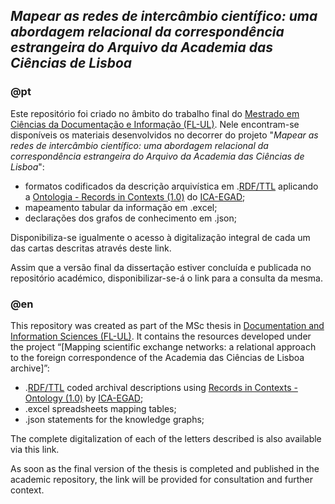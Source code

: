 ## *Mapear as redes de intercâmbio científico: uma abordagem relacional da correspondência estrangeira do Arquivo da Academia das Ciências de Lisboa*

### @pt
Este repositório foi criado no âmbito do trabalho final do [Mestrado em Ciências da Documentação e Informação (FL-UL)](https://www.ulisboa.pt/curso/mestrado/ciencias-da-documentacao-e-informacao). Nele encontram-se disponíveis os materiais desenvolvidos no decorrer do projeto "_Mapear as redes de intercâmbio científico: uma abordagem relacional da correspondência estrangeira do Arquivo da Academia das Ciências de Lisboa_":
- formatos codificados da descrição arquivística em .[RDF/TTL](https://www.w3.org/TR/rdf12-concepts/) aplicando a [Ontologia - Records in Contexts (1.0)](https://www.ica.org/standards/RiC/RiC-O_1-0-2.html) do [ICA-EGAD](https://github.com/ICA-EGAD);
- mapeamento tabular da informação em .excel;
- declarações dos grafos de conhecimento em .json;

Disponibiliza-se igualmente o acesso à digitalização integral de cada um das cartas descritas através deste link.

Assim que a versão final da dissertação estiver concluída e publicada no repositório académico, disponibilizar-se-á o link para a consulta da mesma.

### @en
This repository was created as part of the MSc thesis in [Documentation and Information Sciences (FL-UL)](https://www.ulisboa.pt/curso/mestrado/ciencias-da-documentacao-e-informacao). It contains the resources developed under the project “[Mapping scientific exchange networks: a relational approach to the foreign correspondence of the Academia das Ciências de Lisboa archive]”: 
- .[RDF/TTL](https://www.w3.org/TR/rdf12-concepts/) coded archival descriptions using [Records in Contexts - Ontology (1.0)](https://www.ica.org/standards/RiC/RiC-O_1-0-2.html) by [ICA-EGAD](https://github.com/ICA-EGAD);
- .excel spreadsheets mapping tables;
- .json statements for the knowledge graphs;
  
The complete digitalization of each of the letters described is also available via this link.

As soon as the final version of the thesis is completed and published in the academic repository, the link will be provided for consultation and further context.
